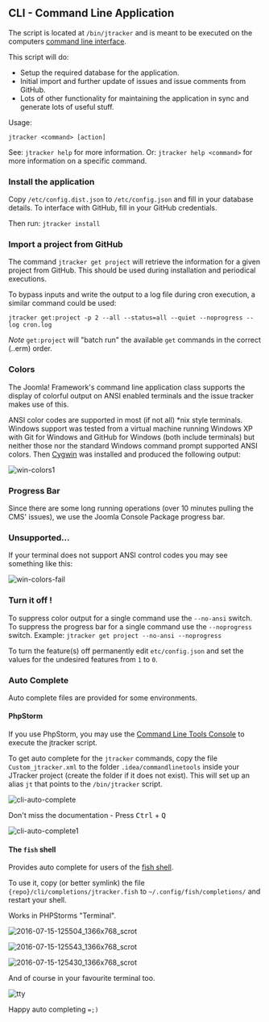 ## CLI - Command Line Application

The script is located at `/bin/jtracker` and is meant to be executed on the computers [command line interface](https://en.wikipedia.org/wiki/Command-line_interface).

This script will do:

* Setup the required database for the application.
* Initial import and further update of issues and issue comments from GitHub.
* Lots of other functionality for maintaining the application in sync and generate lots of useful stuff.

Usage:

`jtracker <command> [action]`

See: `jtracker help` for more information.
Or: `jtracker help <command>` for more information on a specific command.

### Install the application

Copy `/etc/config.dist.json` to `/etc/config.json` and fill in your database details. To interface with GitHub, fill in your GitHub credentials.

Then run:
	`jtracker install`

### Import a project from GitHub

The command `jtracker get project` will retrieve the information for a given project from GitHub.
This should be used during installation and periodical executions.

To bypass inputs and write the output to a log file during cron execution, a similar command could be used:

`jtracker get:project -p 2 --all --status=all --quiet --noprogress --log cron.log`

*Note* `get:project` will "batch run" the available `get` commands in the correct (..erm) order.

### Colors

The Joomla! Framework's command line application class supports the display of colorful output on ANSI enabled terminals and the issue tracker makes use of this.

ANSI color codes are supported in most (if not all) *nix style terminals.
Windows support was tested from a virtual machine running Windows XP with Git for Windows and GitHub for Windows (both include terminals) but neither those nor the standard Windows command prompt supported ANSI colors.
Then [Cygwin](http://www.cygwin.com/) was installed and produced the following output:

![win-colors1](https://f.cloud.github.com/assets/33978/491726/2c5ff9b4-ba54-11e2-80eb-76a29914d58a.png)

### Progress Bar

Since there are some long running operations (over 10 minutes pulling the CMS' issues), we use the Joomla Console Package progress bar.

### Unsupported...

If your terminal does not support ANSI control codes you may see something like this:

![win-colors-fail](https://f.cloud.github.com/assets/33978/491728/57cc233e-ba54-11e2-9c6b-154ad99488fd.png)

### Turn it off !

To suppress color output for a single command use the `--no-ansi` switch.
To suppress the progress bar for a single command use the `--noprogress` switch.
Example:
`jtracker get project --no-ansi --noprogress`

To turn the feature(s) off permanently edit `etc/config.json` and set the values for the undesired features from `1` to `0`.

### Auto Complete

Auto complete files are provided for some environments.

#### PhpStorm

If you use PhpStorm, you may use the [Command Line Tools Console](http://www.jetbrains.com/phpstorm/webhelp/command-line-tools-console-tool-window.html) to execute the jtracker script.

To get auto complete for the `jtracker` commands, copy the file `Custom_jtracker.xml` to the folder `.idea/commandlinetools` inside your JTracker project (create the folder if it does not exist). This will set up an alias `jt` that points to the `/bin/jtracker` script.

![cli-auto-complete](https://f.cloud.github.com/assets/2059654/738999/cc8f5ba2-e351-11e2-8389-8fbb1e4a3243.png)

Don't miss the documentation - Press <kbd>Ctrl</kbd> + <kbd>Q</kbd>

![cli-auto-complete1](https://f.cloud.github.com/assets/2059654/739003/d0295894-e351-11e2-8ee6-973d8741a3cd.png)

#### The `fish` shell

Provides auto complete for users of the [fish shell](https://fishshell.com).

To use it, copy (or better symlink) the file 
`{repo}/cli/completions/jtracker.fish`
to
`~/.config/fish/completions/`
and restart your shell.

Works in PHPStorms "Terminal".

![2016-07-15-125504_1366x768_scrot](https://cloud.githubusercontent.com/assets/33978/16890651/1dc653da-4ab6-11e6-91d8-ba62b1d11603.png)

![2016-07-15-125543_1366x768_scrot](https://cloud.githubusercontent.com/assets/33978/16890652/1dce0ada-4ab6-11e6-963c-01a0e5c2240a.png)

![2016-07-15-125430_1366x768_scrot](https://cloud.githubusercontent.com/assets/33978/16890650/1dc25906-4ab6-11e6-88d0-aeb7d1386e4a.png)

And of course in your favourite terminal too.

![tty](https://cloud.githubusercontent.com/assets/33978/16890656/2373b23c-4ab6-11e6-875b-d90f7d1de8a2.gif)

Happy auto completing `=;)`
